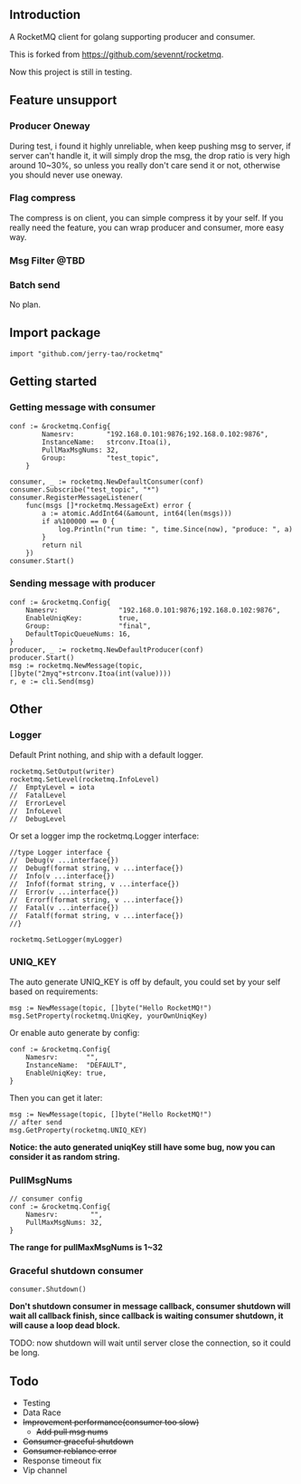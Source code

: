 ## Introduction

A RocketMQ client for golang supporting producer and consumer.

This is forked from https://github.com/sevennt/rocketmq.

Now this project is still in testing.


## Feature unsupport

### Producer Oneway

During test, i found it highly unreliable, when keep pushing msg to server, if server can't handle it, it will simply drop the msg, the drop ratio is very high around 10~30%, so unless you really don't care send it or not, otherwise you should never use oneway.

### Flag compress

The compress is on client, you can simple compress it by your self. If you really need the feature, you can wrap producer and consumer, more easy way.

### Msg Filter @TBD

### Batch send

No plan.

## Import package

```
import "github.com/jerry-tao/rocketmq"
```

## Getting started

### Getting message with consumer

```
conf := &rocketmq.Config{
		Namesrv:        "192.168.0.101:9876;192.168.0.102:9876",
		InstanceName:   strconv.Itoa(i),
		PullMaxMsgNums: 32,
		Group:          "test_topic",
	}

consumer, _ := rocketmq.NewDefaultConsumer(conf)
consumer.Subscribe("test_topic", "*")
consumer.RegisterMessageListener(
    func(msgs []*rocketmq.MessageExt) error {
        a := atomic.AddInt64(&amount, int64(len(msgs)))
        if a%100000 == 0 {
            log.Println("run time: ", time.Since(now), "produce: ", a)
        }
        return nil
    })
consumer.Start()
```

### Sending message with producer

```
conf := &rocketmq.Config{
    Namesrv:               "192.168.0.101:9876;192.168.0.102:9876",
    EnableUniqKey:         true,
    Group:                 "final",
    DefaultTopicQueueNums: 16,
}
producer, _ := rocketmq.NewDefaultProducer(conf)
producer.Start()
msg := rocketmq.NewMessage(topic, []byte("2myq"+strconv.Itoa(int(value))))
r, e := cli.Send(msg)
```


## Other

### Logger

Default Print nothing, and ship with a default logger.

```
rocketmq.SetOutput(writer)
rocketmq.SetLevel(rocketmq.InfoLevel)
// 	EmptyLevel = iota
// 	FatalLevel
// 	ErrorLevel
//  InfoLevel
// 	DebugLevel
```

Or set a logger imp the rocketmq.Logger interface:

```
//type Logger interface {
//	Debug(v ...interface{})
//	Debugf(format string, v ...interface{})
//	Info(v ...interface{})
//	Infof(format string, v ...interface{})
//	Error(v ...interface{})
//	Errorf(format string, v ...interface{})
//	Fatal(v ...interface{})
//	Fatalf(format string, v ...interface{})
//}

rocketmq.SetLogger(myLogger)
```

### UNIQ_KEY

The auto generate UNIQ_KEY is off by default, you could set by your self based on requirements:


```
msg := NewMessage(topic, []byte("Hello RocketMQ!")
msg.SetProperty(rocketmq.UniqKey, yourOwnUniqKey)
```

Or enable auto generate by config:

```
conf := &rocketmq.Config{
    Namesrv:       "",
    InstanceName:  "DEFAULT",
    EnableUniqKey: true,
}
```

Then you can get it later:

```
msg := NewMessage(topic, []byte("Hello RocketMQ!")
// after send
msg.GetProperty(rocketmq.UNIQ_KEY)
```

**Notice: the auto generated uniqKey still have some bug, now you can consider it as random string.**

### PullMsgNums 

```
// consumer config
conf := &rocketmq.Config{
    Namesrv:        "",
    PullMaxMsgNums: 32,
}
```

**The range for pullMaxMsgNums is 1~32**


### Graceful shutdown consumer

```
consumer.Shutdown()
```

**Don't shutdown consumer in message callback, consumer shutdown will wait all callback finish, since callback is waiting consumer shutdown, it will cause a loop dead block.**

TODO: now shutdown will wait until server close the connection, so it could be long.

## Todo 

- Testing
- Data Race
- ~~Improvement performance(consumer too slow)~~
    - ~~Add pull msg nums~~
- ~~Consumer graceful shutdown~~
- ~~Consumer reblance error~~
- Response timeout fix
- Vip channel
